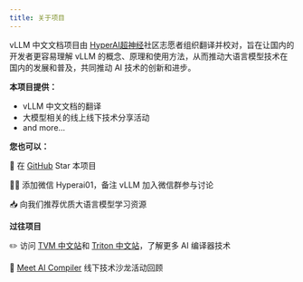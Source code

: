 ```yaml
---
title: 关于项目
---
```


vLLM 中文文档项目由 [HyperAI超神经](https://hyper.ai/)社区志愿者组织翻译并校对，旨在让国内的开发者更容易理解 vLLM 的概念、原理和使用方法，从而推动大语言模型技术在国内的发展和普及，共同推动 AI 技术的创新和进步。

**本项目提供：**

- vLLM 中文文档的翻译
- 大模型相关的线上线下技术分享活动
- and more…

**您也可以：**

🌟 在 [GitHub](https://github.com/hyperai/vllm-cn) Star 本项目

🙌🏻 添加微信 Hyperai01，备注 vLLM 加入微信群参与讨论

📥 向我们推荐优质大语言模型学习资源

**过往项目**

✏️ 访问 [TVM 中文站](https://tvm.hyper.ai/)和 [Triton 中文站](https://triton.hyper.ai/)，了解更多 AI 编译器技术

🥳 [Meet AI Compiler](https://hyper.ai/news/32872) 线下技术沙龙活动回顾

